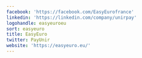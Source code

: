 ```yaml
---
facebook: 'https://facebook.com/EasyEurofrance'
linkedin: 'https://linkedin.com/company/unirpay'
logohandle: easyeuroeu
sort: easyeuro
title: EasyEuro
twitter: PayUnir
website: 'https://easyeuro.eu/'
---
```

